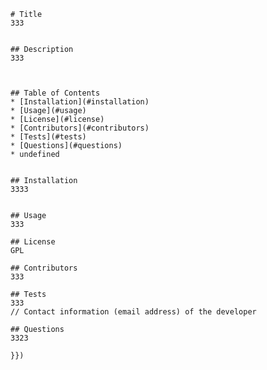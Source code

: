 
        
    # Title
    333

    
    ## Description
    333
    

    
    ## Table of Contents
    * [Installation](#installation)
    * [Usage](#usage)
    * [License](#license)
    * [Contributors](#contributors)
    * [Tests](#tests)
    * [Questions](#questions) 
    * undefined  
    

    ## Installation
    3333
    

    ## Usage
    333

    ## License
    GPL

    ## Contributors
    333

    ## Tests
    333
    // Contact information (email address) of the developer
    
    ## Questions
    3323

    }})

    